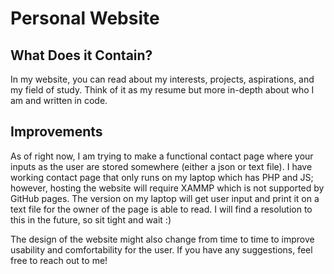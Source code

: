 # Personal Website

## What Does it Contain?

In my website, you can read about my interests, projects, aspirations, and my field of study.
Think of it as my resume but more in-depth about who I am and written in code.

## Improvements

As of right now, I am trying to make a functional contact page where your inputs as the
user are stored somewhere (either a json or text file). I have working contact page that only runs on my laptop
which has PHP and JS; however, hosting the website will require XAMMP which is not supported by GitHub pages.
The version on my laptop will get user input and print it on a text file for the owner of the page is able to read.
I will find a resolution to this in the future, so sit tight and wait :)

The design of the website might also change from time to time to improve usability and comfortability for the user.
If you have any suggestions, feel free to reach out to me!
